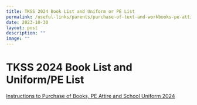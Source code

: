 ```yaml
---
title: TKSS 2024 Book List and Uniform or PE List
permalink: /useful-links/parents/purchase-of-text-and-workbooks-pe-attire-and-school-uniform-2024/
date: 2023-10-30
layout: post
description: ""
image: ""
---
```

# TKSS 2024 Book List and Uniform/PE List


<a href="/useful-links/Parents/purchase-of-text-and-workbooks-pe-attire-and-school-uniform-2024/" target="_blank">Instructions to Purchase of Books, PE Attire and School Uniform 2024</a>